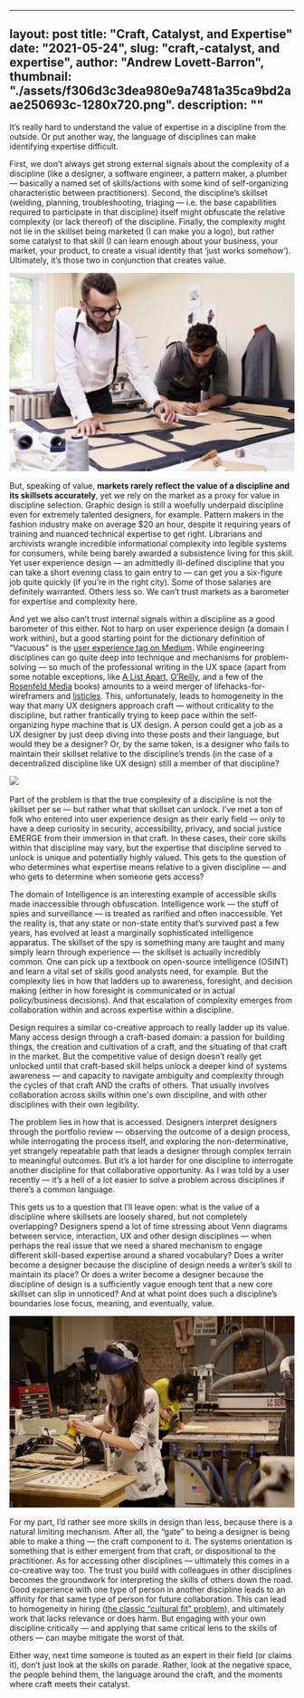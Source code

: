 
---
layout: post
title: "Craft, Catalyst, and Expertise"
date: "2021-05-24",
slug: "craft,-catalyst, and expertise",
author: "Andrew Lovett-Barron",
thumbnail: "./assets/f306d3c3dea980e9a7481a35ca9bd2aae250693c-1280x720.png".
description: ""
---

It’s really hard to understand the value of expertise in a discipline from the outside. Or put another way, the language of disciplines can make identifying expertise difficult.

  


First, we don’t always get strong external signals about the complexity of a discipline (like a designer, a software engineer, a pattern maker, a plumber — basically a named set of skills/actions with some kind of self-organizing characteristic between practitioners). Second, the discipline’s skillset (welding, planning, troubleshooting, triaging — i.e. the base capabilities required to participate in that discipline) itself might obfuscate the relative complexity (or lack thereof) of the discipline. Finally, the complexity might not lie in the skillset being marketed (I can make you a logo), but rather some catalyst to that skill (I can learn enough about your business, your market, your product, to create a visual identity that ‘just works somehow’). Ultimately, it’s those two in conjunction that creates value.



![](./assets/7c161786916626ee7cb21cec2f59ce990cf61a6c-550x382.png)

  


But, speaking of value, **markets rarely reflect the value of a discipline and its skillsets accurately**, yet we rely on the market as a proxy for value in discipline selection. Graphic design is still a woefully underpaid discipline even for extremely talented designers, for example. Pattern makers in the fashion industry make on average $20 an hour, despite it requiring years of training and nuanced technical expertise to get right. Librarians and archivists wrangle incredible informational complexity into legible systems for consumers, while being barely awarded a subsistence living for this skill. Yet user experience design — an admittedly ill-defined discipline that you can take a short evening class to gain entry to — can get you a six-figure job quite quickly (if you’re in the right city). Some of those salaries are definitely warranted. Others less so. We can’t trust markets as a barometer for expertise and complexity here.

  


And yet we also can’t trust internal signals within a discipline as a good barometer of this either. Not to harp on user experience design (a domain I work within), but a good starting point for the dictionary definition of “Vacuous” is the [user experience tag on Medium](https://medium.com/tag/user-experience). While engineering disciplines can go quite deep into technique and mechanisms for problem-solving — so much of the professional writing in the UX space (apart from some notable exceptions, like [A List Apart](https://alistapart.com/), [O’Reilly](https://www.oreilly.com/library/view/org-design-for/9781491938393/), and a few of the [Rosenfeld Media](https://rosenfeldmedia.com/) books) amounts to a weird merger of lifehacks-for-wireframers and [listicles](https://backlinko.com/hub/content/listicles). This, unfortunately, leads to homogeneity in the way that many UX designers approach craft — without criticality to the discipline, but rather frantically trying to keep pace within the self-organizing hype machine that is UX design. A person could get a job as a UX designer by just deep diving into these posts and their language, but would they be a designer? Or, by the same token, is a designer who fails to maintain their skillset relative to the discipline’s trends (in the case of a decentralized discipline like UX design) still a member of that discipline?

  


![](./assets/b7af3d7d642835e635c1db6c71959296512612eb-4000x2666.png)

Part of the problem is that the true complexity of a discipline is not the skillset per se — but rather what that skillset can unlock. I’ve met a ton of folk who entered into user experience design as their early field — only to have a deep curiosity in security, accessibility, privacy, and social justice EMERGE from their immersion in that craft. In these cases, their core skills within that discipline may vary, but the expertise that discipline served to unlock is unique and potentially highly valued. This gets to the question of who determines what expertise means relative to a given discipline — and who gets to determine when someone gets access?

  


The domain of Intelligence is an interesting example of accessible skills made inaccessible through obfuscation. Intelligence work — the stuff of spies and surveillance — is treated as rarified and often inaccessible. Yet the reality is, that any state or non-state entity that’s survived past a few years, has evolved at least a marginally sophisticated intelligence apparatus. The skillset of the spy is something many are taught and many simply learn through experience — the skillset is actually incredibly common. One can pick up a textbook on open-source intelligence (OSINT) and learn a vital set of skills good analysts need, for example. But the complexity lies in how that ladders up to awareness, foresight, and decision making (either in how foresight is communicated or in actual policy/business decisions). And that escalation of complexity emerges from collaboration within and across expertise within a discipline.

  


Design requires a similar co-creative approach to really ladder up its value. Many access design through a craft-based domain: a passion for building things, the creation and cultivation of a craft, and the situating of that craft in the market. But the competitive value of design doesn’t really get unlocked until that craft-based skill helps unlock a deeper kind of systems awareness — and capacity to navigate ambiguity and complexity through the cycles of that craft AND the crafts of others. That usually involves collaboration across skills within one's own discipline, and with other disciplines with their own legibility.

  


The problem lies in how that is accessed. Designers interpret designers through the portfolio review — observing the outcome of a design process, while interrogating the process itself, and exploring the non-determinative, yet strangely repeatable path that leads a designer through complex terrain to meaningful outcomes. But it’s a lot harder for one discipline to interrogate another discipline for that collaborative opportunity. As I was told by a user recently — it’s a hell of a lot easier to solve a problem across disciplines if there’s a common language.

  


This gets us to a question that I’ll leave open: what is the value of a discipline where skillsets are loosely shared, but not completely overlapping? Designers spend a lot of time stressing about Venn diagrams between service, interaction, UX and other design disciplines — when perhaps the real issue that we need a shared mechanism to engage different skill-based expertise around a shared vocabulary? Does a writer become a designer because the discipline of design needs a writer’s skill to maintain its place? Or does a writer become a designer because the discipline of design is a sufficiently vague enough tent that a new core skillset can slip in unnoticed? And at what point does such a discipline’s boundaries lose focus, meaning, and eventually, value.

  


![](./assets/028a9071808dedb07e2d9013bf16ce7e819d44dc-600x402.png)

For my part, I’d rather see more skills in design than less, because there is a natural limiting mechanism. After all, the “gate” to being a designer is being able to make a thing — the craft component to it. The systems orientation is something that is either emergent from that craft, or dispositional to the practitioner. As for accessing other disciplines — ultimately this comes in a co-creative way too. The trust you build with colleagues in other disciplines becomes the groundwork for interpreting the skills of others down the road. Good experience with one type of person in another discipline leads to an affinity for that same type of person for future collaboration. This can lead to homogeneity in hiring ([the classic “cultural fit” problem](https://hbr.org/2018/01/how-to-hire)), and ultimately work that lacks relevance or does harm. But engaging with your own discipline critically — and applying that same critical lens to the skills of others — can maybe mitigate the worst of that.

  


Either way, next time someone is touted as an expert in their field (or claims it), don’t just look at the skills on parade. Rather, look at the negative space, the people behind them, the language around the craft, and the moments where craft meets their catalyst.
